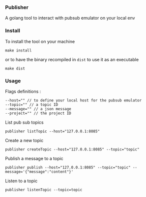 ### Publisher

A golang tool to interact with pubsub emulator on your local env

### Install 

To install the tool on your machine
```
make install
```

or to have the binary recompiled in `dist` to use it as an executable
```
make dist
```

### Usage

Flags definitions : 

```
--host="" // to define your local host for the pubsub emulator
--topic="" // a topic ID
--message="" // a json message
--project="" // the project ID
```

List pub sub topics 

```
publisher listTopic --host="127.0.0.1:8085"
```


Create a new topic 

```
publisher createTopic --host="127.0.0.1:8085" --topic="topic"
```

Publish a message to a topic

```
publisher publish --host="127.0.0.1:8085" --topic="topic" --message='{"message":"content"}'
```

Listen to a topic 
```
publisher listenTopic --topic=topic
```